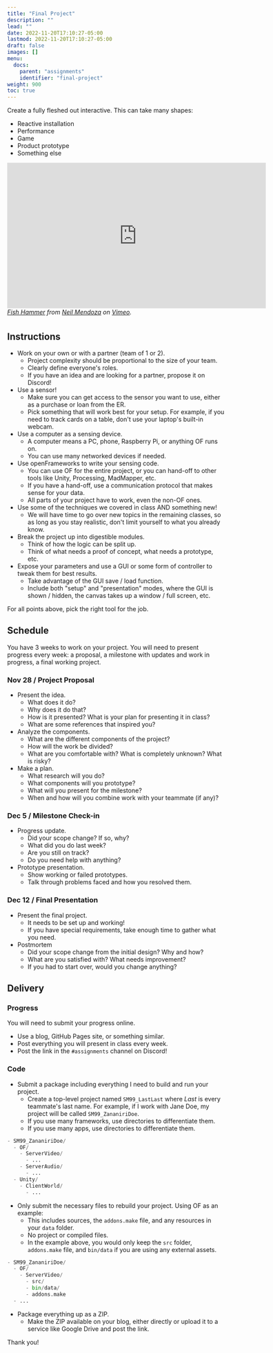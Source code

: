 ```yaml
---
title: "Final Project"
description: ""
lead: ""
date: 2022-11-20T17:10:27-05:00
lastmod: 2022-11-20T17:10:27-05:00
draft: false
images: []
menu:
  docs:
    parent: "assignments"
    identifier: "final-project"
weight: 900
toc: true
---
```


Create a fully fleshed out interactive. This can take many shapes:

* Reactive installation
* Performance
* Game
* Product prototype
* Something else

<figure style="width:600px;height:360px;display:block;margin:0 auto;">
<iframe src="https://player.vimeo.com/video/220895476?h=67f5fccde6" width="600" height="337" frameborder="0" allow="autoplay; fullscreen; picture-in-picture" allowfullscreen></iframe>
<figcaption><i><a href="https://vimeo.com/220895476">Fish Hammer</a> from <a href="https://vimeo.com/neilmendoza">Neil Mendoza</a> on <a href="https://vimeo.com">Vimeo</a>.</i></figcaption>
</figure>

## Instructions

* Work on your own or with a partner (team of 1 or 2).
  * Project complexity should be proportional to the size of your team.
  * Clearly define everyone's roles.
  * If you have an idea and are looking for a partner, propose it on Discord!
* Use a sensor!
  * Make sure you can get access to the sensor you want to use, either as a purchase or loan from the ER.
  * Pick something that will work best for your setup. For example, if you need to track cards on a table, don't use your laptop's built-in webcam.
* Use a computer as a sensing device.
  * A computer means a PC, phone, Raspberry Pi, or anything OF runs on.
  * You can use many networked devices if needed.
* Use openFrameworks to write your sensing code.
  * You can use OF for the entire project, or you can hand-off to other tools like Unity, Processing, MadMapper, etc.
  * If you have a hand-off, use a communication protocol that makes sense for your data.
  * All parts of your project have to work, even the non-OF ones.
* Use some of the techniques we covered in class AND something new!
  * We will have time to go over new topics in the remaining classes, so as long as you stay realistic, don't limit yourself to what you already know.
* Break the project up into digestible modules.
  * Think of how the logic can be split up.
  * Think of what needs a proof of concept, what needs a prototype, etc.
* Expose your parameters and use a GUI or some form of controller to tweak them for best results.
  * Take advantage of the GUI save / load function.
  * Include both "setup" and "presentation" modes, where the GUI is shown / hidden, the canvas takes up a window / full screen, etc.

For all points above, pick the right tool for the job.

## Schedule

You have 3 weeks to work on your project. You will need to present progress every week: a proposal, a milestone with updates and work in progress, a final working project.

### Nov 28 / Project Proposal

* Present the idea.
  * What does it do?
  * Why does it do that?
  * How is it presented? What is your plan for presenting it in class?
  * What are some references that inspired you?
* Analyze the components.
  * What are the different components of the project?
  * How will the work be divided?
  * What are you comfortable with? What is completely unknown? What is risky?
* Make a plan.
  * What research will you do?
  * What components will you prototype?
  * What will you present for the milestone?
  * When and how will you combine work with your teammate (if any)?

### Dec 5 / Milestone Check-in

* Progress update.
  * Did your scope change? If so, why?
  * What did you do last week?
  * Are you still on track?
  * Do you need help with anything?
* Prototype presentation.
  * Show working or failed prototypes.
  * Talk through problems faced and how you resolved them.

### Dec 12 / Final Presentation

* Present the final project.
  * It needs to be set up and working!
  * If you have special requirements, take enough time to gather what you need.
* Postmortem
  * Did your scope change from the initial design? Why and how?
  * What are you satisfied with? What needs improvement?
  * If you had to start over, would you change anything?

## Delivery

### Progress

You will need to submit your progress online.

* Use a blog, GitHub Pages site, or something similar.
* Post everything you will present in class every week.
* Post the link in the `#assignments` channel on Discord!

### Code

* Submit a package including everything I need to build and run your project.
  * Create a top-level project named `SM99_LastLast` where *Last* is every teammate's last name. For example, if I work with Jane Doe, my project will be called `SM99_ZananiriDoe`.
  * If you use many frameworks, use directories to differentiate them.
  * If you use many apps, use directories to differentiate them.

```python
- SM99_ZananiriDoe/
  - OF/
    - ServerVideo/
      - ...
    - ServerAudio/
      - ...
  - Unity/
    - ClientWorld/
      - ...
```

* Only submit the necessary files to rebuild your project. Using OF as an example:
  * This includes sources, the `addons.make` file, and any resources in your `data` folder.
  * No project or compiled files.
  * In the example above, you would only keep the `src` folder, `addons.make` file, and `bin/data` if you are using any external assets.

```python
- SM99_ZananiriDoe/
  - OF/
    - ServerVideo/
      - src/
      - bin/data/
      - addons.make
  - ...
```

* Package everything up as a ZIP.
  * Make the ZIP available on your blog, either directly or upload it to a service like Google Drive and post the link.

Thank you!
